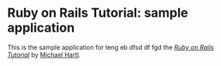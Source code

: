# Ruby on Rails Tutorial: sample application

This is the sample application for teng eb dfsd  df fgd
the [*Ruby on Rails Tutorial*](http://railstutorial.org/)
by [Michael Hartl](http://michaelhartl.com/).

